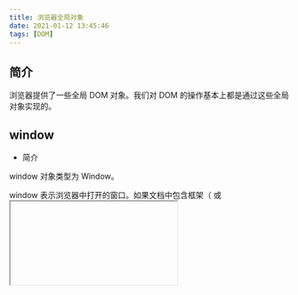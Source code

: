 ```yaml
---
title: 浏览器全局对象
date: 2021-01-12 13:45:46
tags: [DOM]
---
```


## 简介

浏览器提供了一些全局 DOM 对象。我们对 DOM 的操作基本上都是通过这些全局对象实现的。

## window

* 简介

window 对象类型为 Window。

window 表示浏览器中打开的窗口。如果文档中包含框架（<frame> 或 <iframe> 标签），浏览器都会为 HTML 文档创建一个 window 对象，并且为每个框架创建一个额外的 window 对象。

* 全局作用域

window 充当全局作用域，这意味着 `window 的所有属性和方法是全局定义的，都可以在全局直接使用`，而不用以 window.functionName 的方式使用。

我们也可以给 window 增加新的属性和方法，当然这些属性和方法也是全局可直接使用的。

<!-- more -->

* 属性

| 属性           | 描述                                                         |
| -------------- | ------------------------------------------------------------ |
| closed         | 返回窗口是否已被关闭。                                       |
| defaultStatus  | 设置或返回窗口状态栏中的默认文本。                           |
| document       | 对 Document 对象的只读引用。(请参阅对象)                     |
| frames         | 返回窗口中所有命名的框架。该集合是 Window 对象的数组，每个 Window 对象在窗口中含有一个框架。 |
| history        | 对 History 对象的只读引用。请参数 History 对象。             |
| innerHeight    | 返回窗口的文档显示区的高度。                                 |
| innerWidth     | 返回窗口的文档显示区的宽度。                                 |
| localStorage   | 在浏览器中存储 key/value 对。没有过期时间。                  |
| length         | 设置或返回窗口中的框架数量。                                 |
| location       | 用于窗口或框架的 Location 对象。请参阅 Location 对象。       |
| name           | 设置或返回窗口的名称。                                       |
| navigator      | 对 Navigator 对象的只读引用。请参数 Navigator 对象。         |
| opener         | 返回对创建此窗口的窗口的引用。                               |
| outerHeight    | 返回窗口的外部高度，包含工具条与滚动条。                     |
| outerWidth     | 返回窗口的外部宽度，包含工具条与滚动条。                     |
| pageXOffset    | 设置或返回当前页面相对于窗口显示区左上角的 X 位置。          |
| pageYOffset    | 设置或返回当前页面相对于窗口显示区左上角的 Y 位置。          |
| parent         | 返回父窗口。                                                 |
| screen         | 对 Screen 对象的只读引用。请参考 Screen 对象。               |
| screenLeft     | 返回相对于屏幕窗口的x坐标                                    |
| screenTop      | 返回相对于屏幕窗口的y坐标                                    |
| screenX        | 返回相对于屏幕窗口的x坐标                                    |
| sessionStorage | 在浏览器中存储 key/value 对。 在关闭窗口或标签页之后将会删除这些数据。 |
| screenY        | 返回相对于屏幕窗口的y坐标                                    |
| self           | 返回对当前窗口的引用。等价于 Window 属性。                   |
| status         | 设置窗口状态栏的文本。                                       |
| top            | 返回最顶层的父窗口。                                         |

* 方法

| 方法               | 描述                                                         |
| ------------------ | ------------------------------------------------------------ |
| alert()            | 显示带有一段消息和一个确认按钮的警告框。                     |
| atob()             | 解码一个 base-64 编码的字符串。                              |
| btoa()             | 创建一个 base-64 编码的字符串。                              |
| blur()             | 把键盘焦点从顶层窗口移开。                                   |
| clearInterval()    | 取消由 setInterval() 设置的 timeout。                        |
| clearTimeout()     | 取消由 setTimeout() 方法设置的 timeout。                     |
| close()            | 关闭浏览器窗口。                                             |
| confirm()          | 显示带有一段消息以及确认按钮和取消按钮的对话框。             |
| createPopup()      | 创建一个 pop-up 窗口。                                       |
| focus()            | 把键盘焦点给予一个窗口。                                     |
| getSelection()     | 返回一个 Selection 对象，表示用户选择的文本范围或光标的当前位置。 |
| getComputedStyle() | 获取指定元素的 CSS 样式。                                    |
| matchMedia()       | 该方法用来检查 media query 语句，它返回一个 MediaQueryList对象。 |
| moveBy()           | 可相对窗口的当前坐标把它移动指定的像素。                     |
| moveTo()           | 把窗口的左上角移动到一个指定的坐标。                         |
| open()             | 打开一个新的浏览器窗口或查找一个已命名的窗口。               |
| print()            | 打印当前窗口的内容。                                         |
| prompt()           | 显示可提示用户输入的对话框。                                 |
| resizeBy()         | 按照指定的像素调整窗口的大小。                               |
| resizeTo()         | 把窗口的大小调整到指定的宽度和高度。                         |
| scroll()           | 已废弃。 该方法已经使用了 scrollTo()                         |
| scrollBy()         | 按照指定的像素值来滚动内容。                                 |
| scrollTo()         | 把内容滚动到指定的坐标。                                     |
| setInterval()      | 按照指定的周期（以毫秒计）来调用函数或计算表达式。           |
| setTimeout()       | 在指定的毫秒数后调用函数或计算表达式。                       |
| stop()             | 停止页面载入。                                               |

## document

* 简介

document 对象类型为 Document。

document 是 window 对象的属性，由于 window 充当全局作用域，document 也就变成了不需要通过 window 对象就可全局可直接使用的对象实例。

浏览器在载入 HTML 文档后，它就会变成 Document 对象。`document 对象是 HTML 文档的根节点`，通过它我们可以访问 HTML 页面中的所有元素。

* 属性/方法

| 属性 / 方法                       | 描述                                                         |
| --------------------------------- | ------------------------------------------------------------ |
| document.activeElement            | 返回当前获取焦点元素                                         |
| document.addEventListener()       | 向文档添加句柄                                               |
| document.adoptNode(node)          | 从另外一个文档返回 adapded 节点到当前文档。                  |
| document.anchors                  | 返回对文档中所有 Anchor 对象的引用。                         |
| document.applets                  | 返回对文档中所有 Applet 对象的引用。注意: HTML5 已不支持 <applet> 元素。 |
| document.baseURI                  | 返回文档的绝对基础 URI                                       |
| document.body                     | 返回文档的body元素                                           |
| document.close()                  | 关闭用                                                       |
| document.open()                   | 方法打开的输出流，并显示选定的数据。                         |
| document.cookie                   | 设置或返回与当前文档有关的所有 cookie。                      |
| document.createAttribute()        | 创建一个属性节点                                             |
| document.createComment()          | createComment() 方法可创建注释节点。                         |
| document.createDocumentFragment() | 创建空的 DocumentFragment 对象，并返回此对象。               |
| document.createElement()          | 创建元素节点。                                               |
| document.createTextNode()         | 创建文本节点。                                               |
| document.doctype                  | 返回与文档相关的文档类型声明 (DTD)。                         |
| document.documentElement          | 返回文档的根节点                                             |
| document.documentMode             | 返回用于通过浏览器渲染文档的模式                             |
| document.documentURI              | 设置或返回文档的位置                                         |
| document.domain                   | 返回当前文档的域名。                                         |
| document.domConfig                | 已废弃。返回 normalizeDocument() 被调用时所使用的配置。      |
| document.embeds                   | 返回文档中所有嵌入的内容（embed）集合                        |
| document.forms                    | 返回对文档中所有 Form 对象引用。                             |
| document.getElementsByClassName() | 返回文档中所有指定类名的元素集合，作为 NodeList 对象。       |
| document.getElementById()         | 返回对拥有指定 id 的第一个对象的引用。                       |
| document.getElementsByName()      | 返回带有指定名称的对象集合。                                 |
| document.getElementsByTagName()   | 返回带有指定标签名的对象集合。                               |
| document.images                   | 返回对文档中所有 Image 对象引用。                            |
| document.implementation           | 返回处理该文档的 DOMImplementation 对象。                    |
| document.importNode()             | 把一个节点从另一个文档复制到该文档以便应用。                 |
| document.inputEncoding            | 返回用于文档的编码方式（在解析时）。                         |
| document.lastModified             | 返回文档被最后修改的日期和时间。                             |
| document.links                    | 返回对文档中所有 Area 和 Link 对象引用。                     |
| document.normalize()              | 删除空文本节点，并连接相邻节点                               |
| document.normalizeDocument()      | 删除空文本节点，并连接相邻节点的                             |
| document.open()                   | 打开一个流，以收集来自任何 document.write() 或 document.writeln() 方法的输出。 |
| document.querySelector()          | 返回文档中匹配指定的CSS选择器的第一元素                      |
| document.querySelectorAll()       | document.querySelectorAll() 是 HTML5中引入的新方法，返回文档中匹配的CSS选择器的所有元素节点列表 |
| document.readyState               | 返回文档状态 (载入中……)                                      |
| document.referrer                 | 返回载入当前文档的文档的 URL。                               |
| document.removeEventListener()    | 移除文档中的事件句柄(由 addEventListener() 方法添加)         |
| document.renameNode()             | 重命名元素或者属性节点。                                     |
| document.scripts                  | 返回页面中所有脚本的集合。                                   |
| document.strictErrorChecking      | 设置或返回是否强制进行错误检查。                             |
| document.title                    | 返回当前文档的标题。                                         |
| document.URL                      | 返回文档完整的URL                                            |
| document.write()                  | 向文档写 HTML 表达式 或 JavaScript 代码。                    |
| document.writeln()                | 等同于 write() 方法，不同的是在每个表达式之后写一个换行符。  |

## navigator

* 简介

navigator 对象类型为 Navigator。它也是 window 的属性，包含了有关浏览器的信息。

* 属性

| 属性          | 说明                                        |
| ------------- | ------------------------------------------- |
| appCodeName   | 返回浏览器的代码名                          |
| appName       | 返回浏览器的名称                            |
| appVersion    | 返回浏览器的平台和版本信息                  |
| cookieEnabled | 返回指明浏览器中是否启用 cookie 的布尔值    |
| platform      | 返回运行浏览器的操作系统平台                |
| userAgent     | 返回由客户机发送服务器的user-agent 头部的值 |

* 方法

| 方法           | 描述                                      |
| -------------- | ----------------------------------------- |
| javaEnabled()  | 指定是否在浏览器中启用Java                |
| taintEnabled() | 规定浏览器是否启用数据污点(data tainting) |


## screen

* 简介

screen 对象类型为 Screen。它是 window 的属性，包含有关客户端显示屏幕的信息。

* 属性

| 属性        | 说明                                     |
| ----------- | ---------------------------------------- |
| availHeight | 返回屏幕的高度（不包括Windows任务栏）    |
| availWidth  | 返回屏幕的宽度（不包括Windows任务栏）    |
| colorDepth  | 返回目标设备或缓冲器上的调色板的比特深度 |
| height      | 返回屏幕的总高度                         |
| pixelDepth  | 返回屏幕的颜色分辨率（每象素的位数）     |
| width       | 返回屏幕的总宽度                         |

## history

* 简介

history 对象类型为 History。它是 window 的属性，包含用户在浏览器窗口中访问过的 URL。

* 属性

| 属性    | 说明                   |
| ------- | ---------------------- |
| length  | 返回历史列表中的网址数 |
| History | 对象方法               |

* 方法

| 方法      | 说明                              |
| --------- | --------------------------------- |
| back()    | 加载 history 列表中的前一个 URL   |
| forward() | 加载 history 列表中的下一个 URL   |
| go()      | 加载 history 列表中的某个具体页面 |

## location

* 简介

location 对象类型为 Location。它是 window 的属性，包含当前 URL 的信息。

* 属性

| 属性     | 描述                          |
| -------- | ----------------------------- |
| hash     | 返回一个URL的锚部分           |
| host     | 返回一个URL的主机名和端口     |
| hostname | 返回URL的主机名               |
| href     | 返回完整的URL                 |
| pathname | 返回的URL路径名。             |
| port     | 返回一个URL服务器使用的端口号 |
| protocol | 返回一个URL协议               |
| search   | 返回一个URL的查询部分         |

* 方法

| 方法      | 说明                   |
| --------- | ---------------------- |
| assign()  | 载入一个新的文档       |
| reload()  | 重新载入当前文档       |
| replace() | 用新的文档替换当前文档 |

## sessionStorage/localStorage

* sessionStorage

是 Storage 类型的对象。用于临时保存同一窗口或标签页的数据，在关闭窗口或标签后会删除这些数据。

* localStorage

是 Storage 类型的对象。用于长久保存整个网站的数据，保存的数据没有过期时间限制，直到手动删除。

> localStorage 的优势

```
 1、localStorage 拓展了 cookie 的 4K 限制。
 2、localStorage 会可以将第一次请求的数据直接存储到本地，这个相当于一个 5M 大小的针对于前端页面的数据库，相比于 cookie 可以节约带宽，但是这个却是只有在高版本的浏览器中才支持的。
```

> localStorage 的局限

```
 1、浏览器的大小不统一，并且在 IE8 以上的 IE 版本才支持 localStorage 这个属性。
 2、目前所有的浏览器中都会把localStorage的值类型限定为string类型，这个在对我们日常比较常见的JSON对象类型需要一些转换。
 3、localStorage在浏览器的隐私模式下面是不可读取的。
 4、localStorage本质上是对字符串的读取，如果存储内容多的话会消耗内存空间，会导致页面变卡。
 5、localStorage不能被爬虫抓取到。
```

* 属性

| 属性   | 描述                           |
| ------ | ------------------------------ |
| length | 返回存储对象中包含多少条数据。 |

* 方法

| 方法                    | 描述                                               |
| ----------------------- | -------------------------------------------------- |
| key(n)                  | 返回存储对象中第 n 个键的名称                      |
| getItem(keyname)        | 返回指定键的值                                     |
| setItem(keyname, value) | 添加键和值，如果对应的值存在，则更新该键对应的值。 |
| removeItem(keyname)     | 移除键                                             |
| clear()                 | 清除存储对象中所有的键                             |


## 参考文档

* [Browser 对象](https://www.runoob.com/jsref/obj-window.html)